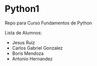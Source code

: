 # Python1
Repo para Curso Fundamentos de Python

Lista de Alumnos:
- Jesus Ruiz 
- Carlos Gabriel Gonzalez
- Boris Mendoza
- Antonio Hernandez